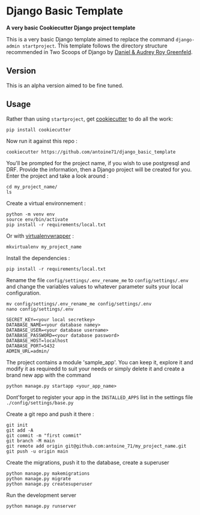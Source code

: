 # Django Basic Template
**A very basic Cookiecutter Django project template**

This is a very basic Django template aimed to replace the command `django-admin startproject`. This template follows the directory structure recommended in Two Scoops of Django by [Daniel & Audrey Roy Greenfeld](https://daniel.roygreenfeld.com/).

## Version
This is an alpha version aimed to be fine tuned.

## Usage

Rather than using `startproject`, get [cookiecutter](https://github.com/cookiecutter/cookiecutter) to do all the work:
```
pip install cookiecutter
```
Now run it against this repo :
```
cookiecutter https://github.com/antoine71/django_basic_template
```
You'll be prompted for the project name, if you wish to use postgresql and DRF. Provide the information, then a Django project will be created for you. Enter the project and take a look around :
```
cd my_project_name/
ls
```
Create a virtual environnement :
```
python -m venv env
source env/bin/activate
pip install -r requirements/local.txt
```
Or with [virtualenvwrapper](https://pypi.org/project/virtualenvwrapper/) :
```
mkvirtualenv my_project_name
```
Install the dependencies :
```
pip install -r requirements/local.txt
```
Rename the file `config/settings/.env_rename_me` to `config/settings/.env` and change the variables values to whatever parameter suits your local configuration.
```
mv config/settings/.env_rename_me config/settings/.env
nano config/settings/.env

SECRET_KEY=<your local secretkey>
DATABASE_NAME=<your database namey>
DATABASE_USER=<your database username>
DATABASE_PASSWORD=<your database password>
DATABASE_HOST=localhost
DATABASE_PORT=5432
ADMIN_URL=admin/
```
The project contains a module 'sample_app'. You can keep it, explore it and modify it as requiredd to suit your needs or simply delete it and create a brand new app with the command 
```
python manage.py startapp <your_app_name>
```
Dont'forget to register your app in the `INSTALLED_APPS` list in the settings file `./config/settings/base.py`

Create a git repo and push it there :
```
git init
git add -A
git commit -m "first commit"
git branch -M main
git remote add origin git@github.com:antoine_71/my_project_name.git
git push -u origin main
```

Create the migrations, push it to the database, create a superuser
```
python manage.py makemigrations
python manage.py migrate
python manage.py createsuperuser
```

Run the development server
```
python manage.py runserver
```
